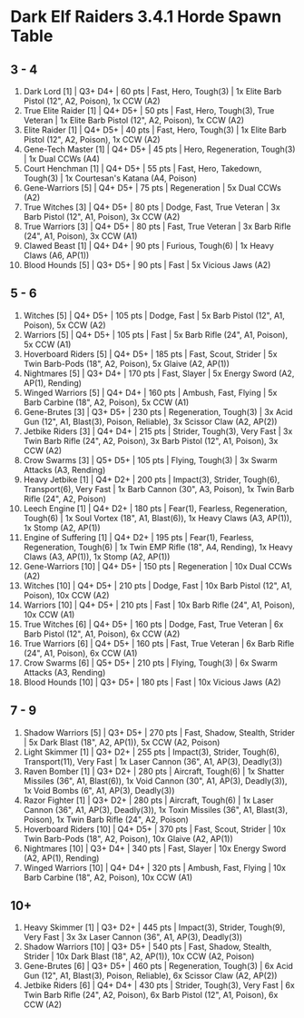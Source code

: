 # Dark Elf Raiders 3.4.1 Horde Spawn Table

## 3 - 4

1. Dark Lord [1] | Q3+ D4+ | 60 pts | Fast, Hero, Tough(3) | 1x Elite Barb Pistol (12", A2, Poison), 1x CCW (A2)
1. True Elite Raider [1] | Q4+ D5+ | 50 pts | Fast, Hero, Tough(3), True Veteran | 1x Elite Barb Pistol (12", A2, Poison), 1x CCW (A2)
1. Elite Raider [1] | Q4+ D5+ | 40 pts | Fast, Hero, Tough(3) | 1x Elite Barb Pistol (12", A2, Poison), 1x CCW (A2)
1. Gene-Tech Master [1] | Q4+ D5+ | 45 pts | Hero, Regeneration, Tough(3) | 1x Dual CCWs (A4)
1. Court Henchman [1] | Q4+ D5+ | 55 pts | Fast, Hero, Takedown, Tough(3) | 1x Courtesan's Katana (A4, Poison)
1. Gene-Warriors [5] | Q4+ D5+ | 75 pts | Regeneration | 5x Dual CCWs (A2)
1. True Witches [3] | Q4+ D5+ | 80 pts | Dodge, Fast, True Veteran | 3x Barb Pistol (12", A1, Poison), 3x CCW (A2)
1. True Warriors [3] | Q4+ D5+ | 80 pts | Fast, True Veteran | 3x Barb Rifle (24", A1, Poison), 3x CCW (A1)
1. Clawed Beast [1] | Q4+ D4+ | 90 pts | Furious, Tough(6) | 1x Heavy Claws (A6, AP(1))
1. Blood Hounds [5] | Q3+ D5+ | 90 pts | Fast | 5x Vicious Jaws (A2)

## 5 - 6

1. Witches [5] | Q4+ D5+ | 105 pts | Dodge, Fast | 5x Barb Pistol (12", A1, Poison), 5x CCW (A2)
1. Warriors [5] | Q4+ D5+ | 105 pts | Fast | 5x Barb Rifle (24", A1, Poison), 5x CCW (A1)
1. Hoverboard Riders [5] | Q4+ D5+ | 185 pts | Fast, Scout, Strider | 5x Twin Barb-Pods (18", A2, Poison), 5x Glaive (A2, AP(1))
1. Nightmares [5] | Q3+ D4+ | 170 pts | Fast, Slayer | 5x Energy Sword (A2, AP(1), Rending)
1. Winged Warriors [5] | Q4+ D4+ | 160 pts | Ambush, Fast, Flying | 5x Barb Carbine (18", A2, Poison), 5x CCW (A1)
1. Gene-Brutes [3] | Q3+ D5+ | 230 pts | Regeneration, Tough(3) | 3x Acid Gun (12", A1, Blast(3), Poison, Reliable), 3x Scissor Claw (A2, AP(2))
1. Jetbike Riders [3] | Q4+ D4+ | 215 pts | Strider, Tough(3), Very Fast | 3x Twin Barb Rifle (24", A2, Poison), 3x Barb Pistol (12", A1, Poison), 3x CCW (A2)
1. Crow Swarms [3] | Q5+ D5+ | 105 pts | Flying, Tough(3) | 3x Swarm Attacks (A3, Rending)
1. Heavy Jetbike [1] | Q4+ D2+ | 200 pts | Impact(3), Strider, Tough(6), Transport(6), Very Fast | 1x Barb Cannon (30", A3, Poison), 1x Twin Barb Rifle (24", A2, Poison)
1. Leech Engine [1] | Q4+ D2+ | 180 pts | Fear(1), Fearless, Regeneration, Tough(6) | 1x Soul Vortex (18", A1, Blast(6)), 1x Heavy Claws (A3, AP(1)), 1x Stomp (A2, AP(1))
1. Engine of Suffering [1] | Q4+ D2+ | 195 pts | Fear(1), Fearless, Regeneration, Tough(6) | 1x Twin EMP Rifle (18", A4, Rending), 1x Heavy Claws (A3, AP(1)), 1x Stomp (A2, AP(1))
1. Gene-Warriors [10] | Q4+ D5+ | 150 pts | Regeneration | 10x Dual CCWs (A2)
1. Witches [10] | Q4+ D5+ | 210 pts | Dodge, Fast | 10x Barb Pistol (12", A1, Poison), 10x CCW (A2)
1. Warriors [10] | Q4+ D5+ | 210 pts | Fast | 10x Barb Rifle (24", A1, Poison), 10x CCW (A1)
1. True Witches [6] | Q4+ D5+ | 160 pts | Dodge, Fast, True Veteran | 6x Barb Pistol (12", A1, Poison), 6x CCW (A2)
1. True Warriors [6] | Q4+ D5+ | 160 pts | Fast, True Veteran | 6x Barb Rifle (24", A1, Poison), 6x CCW (A1)
1. Crow Swarms [6] | Q5+ D5+ | 210 pts | Flying, Tough(3) | 6x Swarm Attacks (A3, Rending)
1. Blood Hounds [10] | Q3+ D5+ | 180 pts | Fast | 10x Vicious Jaws (A2)

## 7 - 9

1. Shadow Warriors [5] | Q3+ D5+ | 270 pts | Fast, Shadow, Stealth, Strider | 5x Dark Blast (18", A2, AP(1)), 5x CCW (A2, Poison)
1. Light Skimmer [1] | Q3+ D2+ | 255 pts | Impact(3), Strider, Tough(6), Transport(11), Very Fast | 1x Laser Cannon (36", A1, AP(3), Deadly(3))
1. Raven Bomber [1] | Q3+ D2+ | 280 pts | Aircraft, Tough(6) | 1x Shatter Missiles (36", A1, Blast(6)), 1x Void Cannon (30", A1, AP(3), Deadly(3)), 1x Void Bombs (6", A1, AP(3), Deadly(3))
1. Razor Fighter [1] | Q3+ D2+ | 280 pts | Aircraft, Tough(6) | 1x Laser Cannon (36", A1, AP(3), Deadly(3)), 1x Toxin Missiles (36", A1, Blast(3), Poison), 1x Twin Barb Rifle (24", A2, Poison)
1. Hoverboard Riders [10] | Q4+ D5+ | 370 pts | Fast, Scout, Strider | 10x Twin Barb-Pods (18", A2, Poison), 10x Glaive (A2, AP(1))
1. Nightmares [10] | Q3+ D4+ | 340 pts | Fast, Slayer | 10x Energy Sword (A2, AP(1), Rending)
1. Winged Warriors [10] | Q4+ D4+ | 320 pts | Ambush, Fast, Flying | 10x Barb Carbine (18", A2, Poison), 10x CCW (A1)

## 10+

1. Heavy Skimmer [1] | Q3+ D2+ | 445 pts | Impact(3), Strider, Tough(9), Very Fast | 3x 3x Laser Cannon (36", A1, AP(3), Deadly(3))
1. Shadow Warriors [10] | Q3+ D5+ | 540 pts | Fast, Shadow, Stealth, Strider | 10x Dark Blast (18", A2, AP(1)), 10x CCW (A2, Poison)
1. Gene-Brutes [6] | Q3+ D5+ | 460 pts | Regeneration, Tough(3) | 6x Acid Gun (12", A1, Blast(3), Poison, Reliable), 6x Scissor Claw (A2, AP(2))
1. Jetbike Riders [6] | Q4+ D4+ | 430 pts | Strider, Tough(3), Very Fast | 6x Twin Barb Rifle (24", A2, Poison), 6x Barb Pistol (12", A1, Poison), 6x CCW (A2)